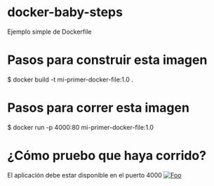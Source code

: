 # docker-baby-steps
Ejemplo simple de Dockerfile

# Pasos para construir esta imagen

$ docker build -t mi-primer-docker-file:1.0 .

# Pasos para correr esta imagen

$ docker run -p 4000:80 mi-primer-docker-file:1.0
 
 # ¿Cómo pruebo que haya corrido?
 
 El aplicación debe estar disponible en el puerto 4000
 [![Foo](https://docs.docker.com/get-started/images/app-in-browser.png)](https://docs.docker.com/get-started/images/app-in-browser.png)
